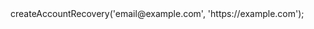<?php

use Appwrite\Client;
use Appwrite\Services\Account;

$client = new Client();

$client
;

$account = new Account($client);

$result = $account->createAccountRecovery('email@example.com', 'https://example.com');